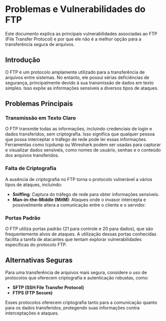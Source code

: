 # Problemas e Vulnerabilidades do FTP

Este documento explica as principais vulnerabilidades associadas ao FTP (File Transfer Protocol) e por que ele não é a melhor opção para a transferência segura de arquivos.

## Introdução

O FTP é um protocolo amplamente utilizado para a transferência de arquivos entre sistemas. No entanto, ele possui sérias deficiências de segurança, principalmente devido à sua transmissão de dados em texto simples. Isso expõe as informações sensíveis a diversos tipos de ataques.

## Problemas Principais

### Transmissão em Texto Claro

O FTP transmite todas as informações, incluindo credenciais de login e dados transferidos, sem criptografia. Isso significa que qualquer pessoa que possa interceptar o tráfego de rede pode ler essas informações. Ferramentas como tcpdump ou Wireshark podem ser usadas para capturar e visualizar dados sensíveis, como nomes de usuário, senhas e o conteúdo dos arquivos transferidos.

### Falta de Criptografia

A ausência de criptografia no FTP torna o protocolo vulnerável a vários tipos de ataques, incluindo:
- **Sniffing**: Captura do tráfego de rede para obter informações sensíveis.
- **Man-in-the-Middle (MitM)**: Ataques onde o invasor intercepta e possivelmente altera a comunicação entre o cliente e o servidor.

### Portas Padrão

O FTP utiliza portas padrão (21 para controle e 20 para dados), que são frequentemente alvos de ataques. A utilização dessas portas conhecidas facilita a tarefa de atacantes que tentam explorar vulnerabilidades específicas do protocolo FTP.

## Alternativas Seguras

Para uma transferência de arquivos mais segura, considere o uso de protocolos que oferecem criptografia e autenticação robustas, como:
- **SFTP (SSH File Transfer Protocol)**
- **FTPS (FTP Secure)**

Esses protocolos oferecem criptografia tanto para a comunicação quanto para os dados transferidos, protegendo suas informações contra interceptações e ataques.
